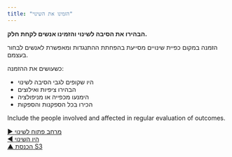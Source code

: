 ```yaml
---
title: "הזמינו את השינוי"
---
```



**הבהירו את הסיבה לשינוי והזמינו אנשים לקחת חלק.**

הזמנה במקום כפיית שינויים מסייעת בהפחתת ההתנגדות ומאפשרת לאנשים לבחור בעצמם.

כשעושים את ההזמנה:

- היו שקופים לגבי הסיבה לשינוי
- הבהירו ציפיות ואילוצים
- הימנעו מכפייה או מניפולציה
- הכירו בכל הספקנות והספקות

Include the people involved and affected in regular evaluation of outcomes.

[&#9654; מרחב פתוח לשינוי](open-space-for-change.html)<br/>[&#9664; היו השינוי](be-the-change.html)<br/>[&#9650; הכנסת S3](bringing-in-s3.html)

